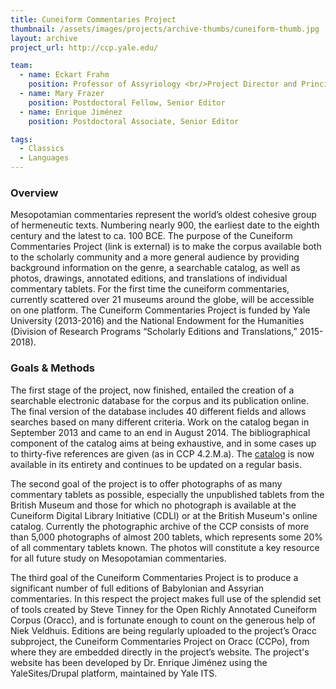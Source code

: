 ```yaml
---
title: Cuneiform Commentaries Project
thumbnail: /assets/images/projects/archive-thumbs/cuneiform-thumb.jpg
layout: archive
project_url: http://ccp.yale.edu/

team:
  - name: Eckart Frahm
    position: Professor of Assyriology <br/>Project Director and Principal Investigator
  - name: Mary Frazer
    position: Postdoctoral Fellow, Senior Editor
  - name: Enrique Jiménez
    position: Postdoctoral Associate, Senior Editor

tags:
  - Classics
  - Languages
---
```


### Overview

Mesopotamian commentaries represent the world’s oldest cohesive group of hermeneutic texts. Numbering nearly 900, the earliest date to the eighth century and the latest to ca. 100 BCE. The purpose of the Cuneiform Commentaries Project (link is external) is to make the corpus available both to the scholarly community and a more general audience by providing background information on the genre, a searchable catalog, as well as photos, drawings, annotated editions, and translations of individual commentary tablets. For the first time the cuneiform commentaries, currently scattered over 21 museums around the globe, will be accessible on one platform. The Cuneiform Commentaries Project is funded by Yale University (2013-2016) and the National Endowment for the Humanities (Division of Research Programs “Scholarly Editions and Translations,” 2015-2018).

### Goals &amp; Methods

The first stage of the project, now finished, entailed the creation of a searchable electronic database for the corpus and its publication online. The final version of the database includes 40 different fields and allows searches based on many different criteria. Work on the catalog began in September 2013 and came to an end in August 2014. The bibliographical component of the catalog aims at being exhaustive, and in some cases up to thirty-five references are given (as in CCP 4.2.M.a). The [catalog](http://ccp.yale.edu/catalog) is now available in its entirety and continues to be updated on a regular basis.

The second goal of the project is to offer photographs of as many commentary tablets as possible, especially the unpublished tablets from the British Museum and those for which no photograph is available at the Cuneiform Digital Library Initiative (CDLI) or at the British Museum's online catalog. Currently the photographic archive of the CCP consists of more than 5,000 photographs of almost 200 tablets, which represents some 20% of all commentary tablets known. The photos will constitute a key resource for all future study on Mesopotamian commentaries.

The third goal of the Cuneiform Commentaries Project is to produce a significant number of full editions of Babylonian and Assyrian commentaries. In this respect the project makes full use of the splendid set of tools created by Steve Tinney for the Open Richly Annotated Cuneiform Corpus (Oracc), and is fortunate enough to count on the generous help of Niek Veldhuis. Editions are being regularly uploaded to the project’s Oracc subproject, the Cuneiform Commentaries Project on Oracc (CCPo), from where they are embedded directly in the project’s website. The project's website has been developed by Dr. Enrique Jiménez using the YaleSites/Drupal platform, maintained by Yale ITS.